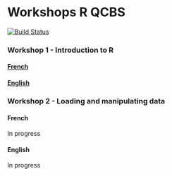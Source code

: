 # Workshops R QCBS

[![Build Status](https://travis-ci.org/QCBSRworkshops/Workshop01.svg?branch=dev)](https://travis-ci.org/QCBSRworkshops/Workshop01)


### Workshop 1 - Introduction to R

#### [French](https://qcbsrworkshops.github.io/Workshops/workshop01/fr/workshop01-fr.html)


#### [English](https://qcbsrworkshops.github.io/Workshops/workshop01/en/workshop01-en.html)

### Workshop 2 - Loading and manipulating data

#### French
In progress

#### English
In progress
